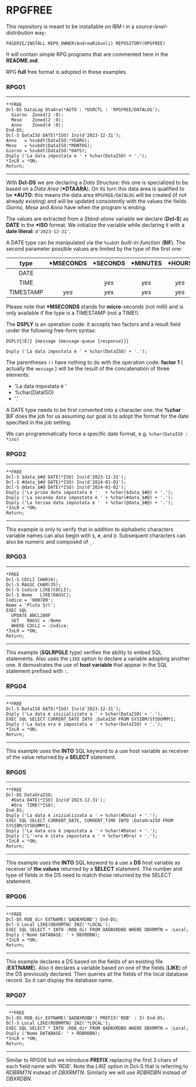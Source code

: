 # RPGFREE

This repository is meant to be installable on IBM i in a *source\-level\-distribution* way:

`PASERIE/INSTALL REPO_OWNER(AndreaRibuoli) REPOSITORY(RPGFREE)`

It will contain simple RPG programs that are commented here in the **README.md**.

RPG **full** free format is adopted in these examples.

### RPG01

---

``` RPG
**FREE
Dcl-DS DataLog DtaAra(*AUTO : *USRCTL : 'RPGFREE/DATALOG');
  Giorno  Zoned(2 :0);
  Mese    Zoned(2 :0);
  Anno    Zoned(4 :0);
End-DS;
Dcl-S DataISO DATE(*ISO) Inz(d'2023-12-31');
Anno   = %subdt(DataISO:*YEARS);
Mese   = %subdt(DataISO:*MONTHS);
Giorno = %subdt(DataISO:*DAYS);
Dsply ('La data impostata è ' + %char(DataISO) + '.');
*InLR = *ON;
Return;
```

---

With **Dcl\-DS** we are declaring a *Data Structure*: this one is specialized to be based on a *Data Area* (**\*DTAARA**). On its turn this data area is qualified to be **\*AUTO**: this means the data area `RPGFREE/DATALOG` will be created (if not already existing) and will be updated consistently with the values the fields *Giorno*, *Mese* and *Anno* have when the program is ending.

The values are extracted from a *Stand\-alone* variable we declare (**Dcl\-S**) as **DATE** in the **\*ISO** format. We initialize the variable while declaring it with a **date literal**: `d'2023-12-31'`.

A DATE type can be manipulated via the `%subdt` *built\-in\-function* (**BIF**). The second parameter possible values are limited by the type of the first one:

| type      | \*MSECONDS | \*SECONDS | \*MINUTES | \*HOURS | \*DAYS | \*MONTHS | \*YEARS |
|:---------:|:----------:|:---------:|:---------:|:-------:|:------:|:--------:|:-------:|
| DATE      |            |           |           |         | *yes*  |   *yes*  |  *yes*  | 
| TIME      |            |    *yes*  |    *yes*  |  *yes*  |        |          |         |
| TIMESTAMP |     *yes*  |    *yes*  |    *yes*  |  *yes*  | *yes*  |   *yes*  |  *yes*  |

Please note that **\*MSECONDS** stands for **micro**\-seconds (not *milli*) and is only available if the type is a TIMESTAMP (not a TIME!).

The **DSPLY** is an operation code: it accepts two factors and a result field under the following free-form syntax:

```
DSPLY{(E)} {message {message-queue {response}}}
```

`Dsply ('La data impostata è ' + %char(DataISO) + '.');`

The parentheses `()` have nothing to do with the operation code: **factor 1** ( actually the `message` ) will be the result of the concatenation of three elements:

*   'La data impostata è '
*   %char(DataISO) 
*   '.'

A DATE type needs to be first converted into a character one: the **%char** BIF does the job for us assuming our goal is to adopt the format for the date specified in the  job setting. 

We can programmatically force a specific date format, e.g. `%char(DataISO : *iso)`

 
### RPG02

---

``` RPG
**FREE
Dcl-S $data_$#@ DATE(*ISO) Inz(d'2023-12-31');
Dcl-S #data_$#@ DATE(*ISO) Inz(d'2024-01-01');
Dcl-S @data_$#@ DATE(*ISO) Inz(d'2024-01-02');
Dsply ('La prima data impostata è '   + %char($data_$#@) + '.');
Dsply ('La seconda data impostata è ' + %char(#data_$#@) + '.');
Dsply ('La terzaa data impostata è '  + %char(@data_$#@) + '.');
*InLR = *ON;
Return;
```

---

This example is only to verify that in addition to alphabetic characters
variable names can also begin with `$`, `#`, and `@`.
Subsequent characters can also be numeric and composed of `_`.


### RPG03

---

``` RPG
*FREE
Dcl-S CDCLI CHAR(6);
Dcl-S RAGSC CHAR(35);
Dcl-S Codice LIKE(CDCLI);
Dcl-S Nome   LIKE(RAGSC);
Codice = '000780';
Nome = 'Pluto Srl';
EXEC SQL
  UPDATE ANCL200F
  SET   RAGSC = :Nome
  WHERE CDCLI = :Codice;
*InLR = *ON;
Return;
```

---

This example (**SQLRPGLE** type) verifies the ability to embed SQL statements.
Also uses the `LIKE` option to declare a variable adopting another one.
It demostrates the use of **host variable** that appear in the SQL statement
prefixed with `:`.

### RPG04

---

``` RPG
**FREE
Dcl-S DataISO DATE(*ISO) Inz(d'2023-12-31');
Dsply ('La data è inizializzata a ' + %char(DataISO) + '.');
EXEC SQL SELECT CURRENT_DATE INTO :DataISO FROM SYSIBM/SYSDUMMY1;
Dsply ('La data ora è impostata a ' + %char(DataISO) + '.');
*InLR = *ON;
Return;
```

---
 
This example uses the **INTO** SQL keyword to a use host variable as receiver 
of the value returned by a **SELECT** statement.

### RPG05

---

``` RPG
**FREE
Dcl-DS DataOraISO;
  #Data DATE(*ISO) Inz(d'2023-12-31');
  #Ora  TIME(*ISO);
End-DS;
Dsply ('La data è inizializzata a ' + %char(#Data) + '.');
EXEC SQL SELECT CURRENT_DATE, CURRENT_TIME INTO :DataOraISO FROM SYSIBM/SYSDUMMY1;
Dsply ('La data ora è impostata a ' + %char(#Data) + '.');
Dsply ('L''ora è stata impostata a ' + %char(#Ora) + '.');
*InLR = *ON;
Return;
```

---
 
This example uses the **INTO** SQL keyword to a use a **DS** host variable as receiver 
of **the values** returned by a **SELECT** statement. The number and type of fields in the DS need to match those returned by the SELECT statement.

### RPG06

---

``` RPG
**FREE
Dcl-DS RDB_dir EXTNAME('QADBXRDBD') End-DS;
Dcl-S Local LIKE(DBXRMTN) INZ('*LOCAL');
EXEC SQL SELECT * INTO :RDB_dir FROM QADBXRDBD WHERE DBXRMTN = :Local;
Dsply ('Nome DATABASE: ' + DBXRDBN);
*InLR = *ON;
Return;
```

---

 This example declares a DS based on the fields of an existing file (**EXTNAME**).
 Also it declares a variable based on one of the fields (**LIKE**) of the DS 
 previously declared. Then queries all the fields of the local database record.
 So it can display the database name. 
 
 
### RPG07

---

``` RPG
 **FREE
Dcl-DS RDB_dir EXTNAME('QADBXRDBD') PREFIX('RDB' : 3) End-DS;
Dcl-S Local LIKE(RDBRMTN) INZ('*LOCAL');
EXEC SQL SELECT * INTO :RDB_dir FROM QADBXRDBD WHERE DBXRMTN = :Local;
Dsply ('Nome DATABASE: ' + RDBRDBN);
*InLR = *ON;
Return;
```

---

Similar to RPG06 but we introduce **PREFIX** replacing the first 3 chars of each
field name with 'RDB'. Note the *LIKE* option in Dcl\-S that is referring to *RDBRMTN*
instead of *DBXRMTN*. Similarly we will use *RDBRDBN* instead of *DBXRDBN*.

